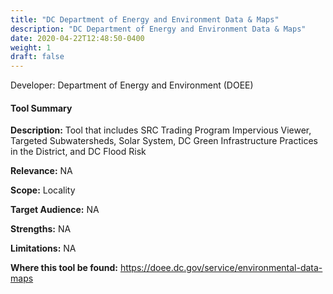 ```yaml
---
title: "DC Department of Energy and Environment Data & Maps"
description: "DC Department of Energy and Environment Data & Maps"
date: 2020-04-22T12:48:50-0400
weight: 1
draft: false
---
```

Developer: Department of Energy and Environment (DOEE)

#### Tool Summary
**Description:** Tool that includes SRC Trading Program Impervious Viewer, Targeted Subwatersheds, Solar System, DC Green Infrastructure Practices in the District, and DC Flood Risk

**Relevance:** NA

**Scope:** Locality

**Target Audience:** NA

**Strengths:** NA

**Limitations:** NA

**Where this tool be found:** https://doee.dc.gov/service/environmental-data-maps


